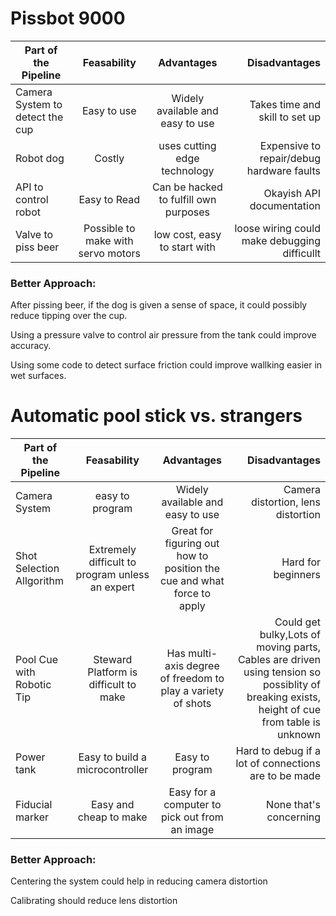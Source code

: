 # Pissbot 9000

| Part of the Pipeline| Feasability| Advantages | Disadvantages | 
| ------------- |:-------------:| :-----:| -----:|
| Camera System to detect the cup | Easy to use | Widely available and easy to use| Takes time and skill to set up|
| Robot dog                       | Costly      | uses cutting edge technology    | Expensive to repair/debug hardware faults |
| API to control robot            | Easy to Read | Can be hacked to fulfill own purposes | Okayish API documentation|
| Valve to piss beer              | Possible to make with servo motors | low cost, easy to start with | loose wiring could make debugging difficullt|

### Better Approach: 
 After pissing beer, if the dog is given a sense of space, it could possibly reduce tipping over the cup.
 
 Using a pressure valve to control air pressure from the tank could improve accuracy.
 
 Using some code to detect surface friction could improve wallking easier in wet surfaces.
 


# Automatic pool stick vs. strangers

| Part of the Pipeline| Feasability| Advantages | Disadvantages | 
| ------------- |:-------------:| :-----:| -----:|
|  Camera System |easy to program|Widely available and easy to use|Camera distortion, lens distortion|
| Shot Selection Allgorithm | Extremely difficult to program unless an expert| Great for figuring out how to position the cue and what force to apply|Hard for beginners|
|  Pool Cue with Robotic Tip| Steward Platform is difficult to make|Has multi-axis degree of freedom to play a variety of shots| Could get bulky,Lots of moving parts, Cables are driven using tension so possiblity of breaking exists, height of cue from table is unknown|
| Power tank | Easy to build a microcontroller | Easy to program | Hard to debug if a lot of connections are to be made|
|  Fiducial marker|Easy and cheap to make| Easy for a computer to pick out from an image| None that's concerning|

### Better Approach:

Centering the system could help in reducing camera distortion

Calibrating should reduce lens distortion





